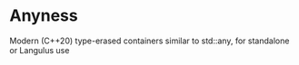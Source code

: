 # Anyness
Modern (C++20) type-erased containers similar to std::any, for standalone or Langulus use

